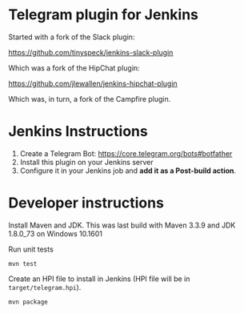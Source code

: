 # Telegram plugin for Jenkins

Started with a fork of the Slack plugin:

https://github.com/tinyspeck/jenkins-slack-plugin

Which was a fork of the HipChat plugin:

https://github.com/jlewallen/jenkins-hipchat-plugin

Which was, in turn, a fork of the Campfire plugin.

# Jenkins Instructions

1. Create a Telegram Bot: https://core.telegram.org/bots#botfather
2. Install this plugin on your Jenkins server
3. Configure it in your Jenkins job and **add it as a Post-build action**.

# Developer instructions

Install Maven and JDK.  This was last build with Maven 3.3.9 and JDK
1.8.0\_73 on Windows 10.1601

Run unit tests

    mvn test

Create an HPI file to install in Jenkins (HPI file will be in `target/telegram.hpi`).

    mvn package